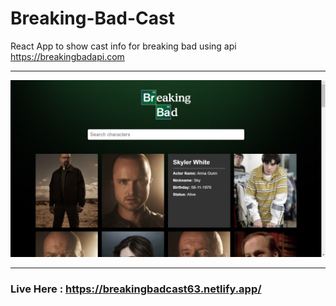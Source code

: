 # Breaking-Bad-Cast

React App to show cast info for breaking bad using api https://breakingbadapi.com

---


<p align="center"><img src="./ss.png" width="800"></p>

---

### Live Here : https://breakingbadcast63.netlify.app/ 
